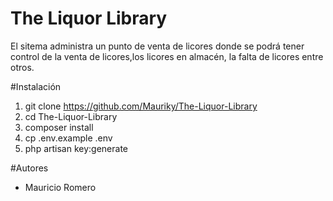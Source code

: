 # The Liquor Library
El sitema administra un punto de venta de licores donde se podrá tener control de la venta de licores,los licores en almacén, la falta de licores entre otros. 

#Instalación
1. git clone https://github.com/Mauriky/The-Liquor-Library
2. cd The-Liquor-Library
3. composer install
4. cp .env.example .env
5. php artisan key:generate

#Autores
* Mauricio Romero
